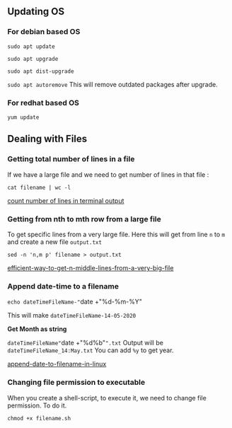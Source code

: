 ## Updating OS

### For debian based OS

`sudo apt update`

`sudo apt upgrade`

`sudo apt dist-upgrade`

`sudo apt autoremove`   This will remove outdated packages after upgrade.


### For redhat based OS

`yum update`


## Dealing with Files

### Getting total number of lines in a file

If we have a large file and we need to get number of lines in that file :

`cat filename | wc -l`

[count number of lines in terminal output](https://stackoverflow.com/questions/12457457/count-number-of-lines-in-terminal-output)

### Getting from nth to mth row from a large file

To get specific lines from a very large file. Here this will get from line `n` to `m` and create a new file `output.txt`

`sed -n 'n,m p' filename > output.txt`

[efficient-way-to-get-n-middle-lines-from-a-very-big-file](https://stackoverflow.com/questions/20465034/efficient-way-to-get-n-middle-lines-from-a-very-big-file)

### Append date-time to a filename

`echo dateTimeFileName-"`date +"%d-%m-%Y"` `

This will make `dateTimeFileName-14-05-2020`

**Get Month as string**

`dateTimeFileName"`date +"%d%b"`".txt` Output will be `dateTimeFileName_14:May.txt`
You can add `%y` to get year.

[append-date-to-filename-in-linux](https://stackoverflow.com/questions/1795678/append-date-to-filename-in-linux)

### Changing file permission to executable

When you create a shell-script, to execute it, we need to change file permission. To do it.

`chmod +x filename.sh`
